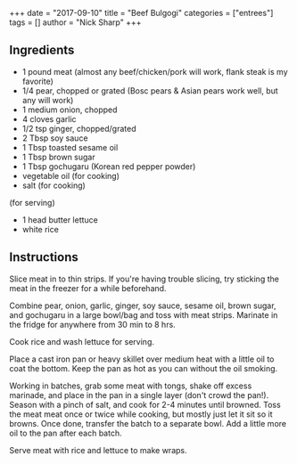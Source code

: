 +++
date = "2017-09-10"
title = "Beef Bulgogi"
categories = ["entrees"]
tags = []
author = "Nick Sharp"
+++

## Ingredients

- 1 pound meat (almost any beef/chicken/pork will work, flank steak is my favorite)
- 1/4 pear, chopped or grated (Bosc pears & Asian pears work well, but any will work)
- 1 medium onion, chopped
- 4 cloves garlic 
- 1/2 tsp ginger, chopped/grated
- 2 Tbsp soy sauce
- 1 Tbsp toasted sesame oil
- 1 Tbsp brown sugar
- 1 Tbsp gochugaru (Korean red pepper powder)
- vegetable oil (for cooking)
- salt (for cooking)

(for serving)
- 1 head butter lettuce
- white rice


## Instructions

Slice meat in to thin strips.  If you're having trouble slicing, try sticking the meat in the freezer for a while beforehand.

Combine pear, onion, garlic, ginger, soy sauce, sesame oil, brown sugar, and gochugaru in a large bowl/bag and toss with meat strips. Marinate in the fridge for anywhere from 30 min to 8 hrs.

Cook rice and wash lettuce for serving.

Place a cast iron pan or heavy skillet over medium heat with a little oil to coat the bottom. Keep the pan as hot as you can without the oil smoking.

Working in batches, grab some meat with tongs, shake off excess marinade, and place in the pan in a single layer (don't crowd the pan!). Season with a pinch of salt, and cook for 2-4 minutes until browned. Toss the meat meat once or twice while cooking, but mostly just let it sit so it browns. Once done, transfer the batch to a separate bowl. Add a little more oil to the pan after each batch.

Serve meat with rice and lettuce to make wraps.
